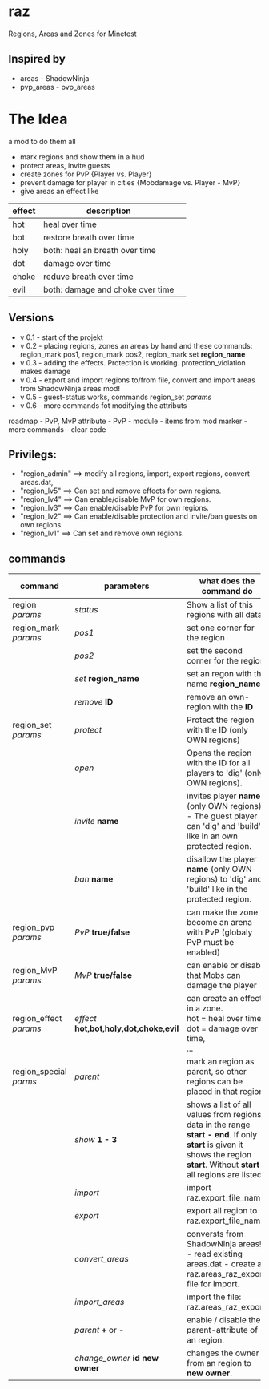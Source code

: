 # raz
Regions, Areas and Zones for Minetest

## Inspired by 
+ areas - ShadowNinja
+ pvp_areas - pvp_areas

# The Idea
a mod to do them all
- mark regions and show them in a hud
- protect areas, invite guests 
- create zones for PvP {Player vs. Player}
- prevent damage for player in cities {Mobdamage vs. Player - MvP}
- give areas an effect like 

|effect| description | |
|-----|-----|-----|
|hot| heal over time
|bot | restore breath over time
holy | both: heal an breath over time 
dot| damage over time
choke | reduve breath over time
evil | both: damage and choke over time

## Versions
- v 0.1 - start of the projekt
- v 0.2	- placing regions, zones an areas by hand and these commands: region_mark pos1, region_mark pos2, region_mark set **region_name**
- v 0.3 - adding the effects. Protection is working. protection_violation makes damage
- v 0.4 - export and import regions to/from file, convert and import areas from ShadowNinja areas mod!
- v 0.5	- guest-status works, commands region_set *params* 
- v 0.6 - more commands fot modifying the attributs

roadmap
	- PvP, MvP attribute
	- PvP - module 
	- items from mod marker
	- more commands
	- clear code

## Privilegs:
+ "region_admin" ==> modify all regions, import, export regions, convert areas.dat,
+ "region_lv5" ==> Can set and remove effects for own regions.
+ "region_lv4" ==> Can enable/disable MvP for own regions.
+ "region_lv3" ==> Can enable/disable PvP for own regions.
+ "region_lv2" ==> Can enable/disable protection and invite/ban guests on own regions.
+ "region_lv1" ==> Can set and remove own regions.

## commands

|command|parameters|what does the command do|who can use is
|------|------|-------|-------| 
region *params*| *status*| Show a list of this regions with all data.|all players
region_mark *params* |	*pos1* | set one corner for the region |  privileg - region_lv1
| |	*pos2*| set the second corner for the region
| |	*set* **region_name**| set an regon with the name **region_name**
| |	*remove* **ID** | remove an own-region with the **ID**
region_set *params* | *protect* <id> | Protect the region with the ID (only OWN regions) | privileg - region_lv2
 | | *open* <id> | Opens the region with the ID for all players to 'dig' (only OWN regions).| 
 | | *invite* **name** | invites player **name**. (only OWN regions) - The guest player can 'dig' and 'build' like in an own protected region.
 | | *ban* **name** | disallow the player **name** (only OWN regions) to 'dig' and 'build' like in the protected region.
region_pvp *params* | *PvP* **true/false** | can make the zone to become an arena with PvP (globaly PvP must be enabled) | privileg - region_lv3
region_MvP *params* | *MvP* **true/false** | can enable or disable that Mobs can damage the player | privileg - region_lv4
region_effect *params* | *effect* **hot,bot,holy,dot,choke,evil** | can create an effect in a zone.<br> hot = heal over time,<br> dot = damage over time,<br>...|privileg - region_lv5
region_special *parms* | *parent* | mark an region as parent, so other regions can be placed in that region | privileg - region_admin.
| | *show* **1 - 3** | shows a list of all values from regions-data in the range **start** **-** **end**. If only **start** is given it shows the region **start**. Without **start** all regions are listed.
| | *import* | import raz.export_file_name. 
| | *export* | export all region to raz.export_file_name.
| | *convert_areas* | conversts from ShadowNinja areas! - read existing areas.dat - create an raz.areas_raz_export file for import.
| | *import_areas* | import the file: raz.areas_raz_export.
| | *parent* **+** or **-** | enable / disable the parent-attribute of an region.
| | *change_owner* **id** **new owner** | changes the owner from an region to **new owner**.




